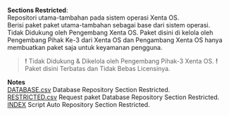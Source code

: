 **Sections Restricted**:  
Repositori utama-tambahan pada sistem operasi Xenta OS.  
Berisi paket paket utama-tambahan sebagai base dari sistem operasi.  
Tidak Didukung oleh Pengembang Xenta OS. Paket disini di kelola oleh  
Pengembang Pihak Ke-3 dari Xenta OS dan Pengambang Xenta OS hanya  
membuatkan paket saja untuk keyamanan pengguna.  
> **!** Tidak Didukung & Dikelola oleh Pengembang Pihak-3 Xenta OS. 
> **!** Paket disini Terbatas dan Tidak Bebas Licensinya.  

**Notes**  
[DATABASE.csv](./DATABASE.csv) Database Repository Section Restricted.  
[RESTRICTED.csv](./RESTRICTED.csv) Request paket Database Repository Section Restricted.  
[INDEX](./INDEX) Script Auto Repository Section Restricted.  


